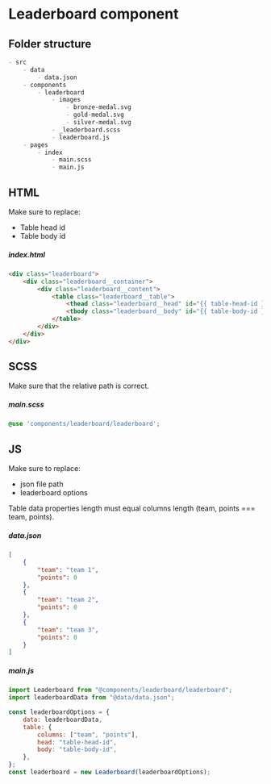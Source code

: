 # Leaderboard component

## Folder structure

```markdown
- src
    - data
        - data.json  
    - components
        - leaderboard
            - images
                - bronze-medal.svg
                - gold-medal.svg
                - silver-medal.svg
            - _leaderboard.scss
            - leaderboard.js
    - pages
        - index
            - main.scss
            - main.js
```

## HTML

Make sure to replace:
- Table head id
- Table body id

##### index.html

```html
<div class="leaderboard">
    <div class="leaderboard__container">
        <div class="leaderboard__content">
            <table class="leaderboard__table">
                <thead class="leaderboard__head" id="{{ table-head-id }}"></thead>
                <tbody class="leaderboard__body" id="{{ table-body-id }}"></tbody>
            </table>
        </div>
    </div>
</div>
```

## SCSS

Make sure that the relative path is correct.

##### main.scss

```scss
@use 'components/leaderboard/leaderboard';
```

## JS

Make sure to replace:
- json file path
- leaderboard options

Table data properties length must equal columns length (team, points === team, points).

##### data.json

```json
[
    {
        "team": "team 1",
        "points": 0
    },
    {
        "team": "team 2",
        "points": 0
    },
    {
        "team": "team 3",
        "points": 0
    }
]
```

##### main.js

```js
import Leaderboard from "@components/leaderboard/leaderboard";
import leaderboardData from "@data/data.json";

const leaderboardOptions = {
    data: leaderboardData,
    table: {
        columns: ["team", "points"],
        head: "table-head-id",
        body: "table-body-id",
    },
};
const leaderboard = new Leaderboard(leaderboardOptions);
```